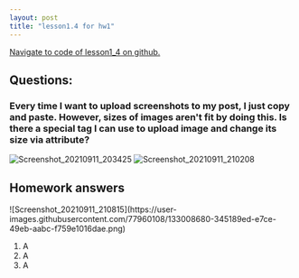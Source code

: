 ```yaml
---
layout: post
title: "lesson1.4 for hw1"
---
```


<a href="https://github.ccs.neu.edu/senyan/lesson1_4">Navigate to code of lesson1_4 on github.</a>
<h2>Questions:</h2>
<h3>Every time I want to upload screenshots to my post, I just copy and paste. However, sizes of images aren't fit by doing this. Is there a special tag I can use to upload image and change its size via attribute? </h3>
  
![Screenshot_20210911_203425](https://user-images.githubusercontent.com/77960108/133008329-d4de1d37-17e9-48f7-a569-f3d34155271c.png)
![Screenshot_20210911_210208](https://user-images.githubusercontent.com/77960108/133008339-57ecf85e-146d-4c48-a5ec-086b30f5ae08.png)




<h2> Homework answers </h2>
![Screenshot_20210911_210815](https://user-images.githubusercontent.com/77960108/133008680-345189ed-e7ce-49eb-aabc-f759e1016dae.png)

<ol>
  <li>A</li>
  <li>A</li>
  <li>A</li>
</ol>
